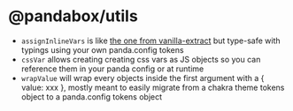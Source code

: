 # @pandabox/utils

- `assignInlineVars` is like
  [the one from vanilla-extract](https://vanilla-extract.style/documentation/packages/dynamic/#assigninlinevars) but
  type-safe with typings using your own panda.config tokens
- `cssVar` allows creating creating css vars as JS objects so you can reference them in your panda config or at runtime
- `wrapValue` will wrap every objects inside the first argument with a { value: xxx }, mostly meant to easily migrate
  from a chakra theme tokens object to a panda.config tokens object
